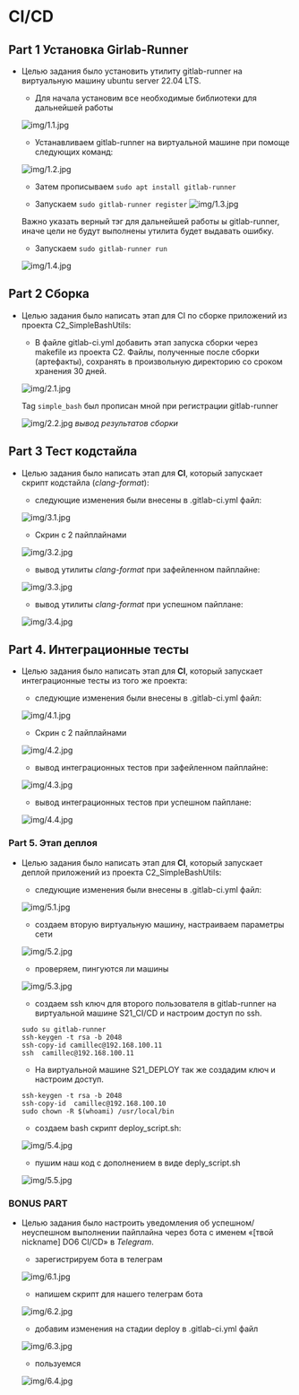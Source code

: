 
# CI/CD

## Part 1 Установка Girlab-Runner
- Целью задания было установить утилиту gitlab-runner на виртуальную машину ubuntu server 22.04 LTS.
    - Для начала установим все необходимые библиотеки для дальнейшей работы

    ![img/1.1.jpg](img/1.1.jpg)    

    - Устанавливаем gitlab-runner на виртуальной машине при помоще следующих команд:

    ![img/1.2.jpg](img/1.2.jpg)

    - Затем прописываем `sudo apt install gitlab-runner`

    - Запускаем `sudo gitlab-runner register`
    ![img/1.3.jpg](img/1.3.jpg)

    Важно указать верный тэг для дальнейшей работы ы gitlab-runner, иначе цели не будут выполнены  утилита будет выдавать ошибку.
    
    - Запускаем `sudo gitlab-runner run`

    ![img/1.4.jpg](img/1.4.jpg)

## Part 2 Сборка
- Целью задания было написать этап для CI по сборке приложений из проекта C2_SimpleBashUtils:
    - В файле gitlab-ci.yml добавить этап запуска сборки через makefile из проекта C2. Файлы, полученные после сборки (артефакты), сохранять в произвольную директорию со сроком хранения 30 дней.
    
    ![img/2.1.jpg](img/2.1.jpg) 

    Tag `simple_bash` был прописан мной при регистрации gitlab-runner
    
    ![img/2.2.jpg](img/2.2.jpg)
    *вывод результатов сборки*  

## Part 3 Тест кодстайла
- Целью задания было написать этап для **CI**, который запускает скрипт кодстайла (*clang-format*):
    - следующие изменения были внесены в .gitlab-ci.yml файл:
    
    ![img/3.1.jpg](img/3.1.jpg)
    
    - Скрин с 2 пайплайнами
    
    ![img/3.2.jpg](img/3.2.jpg)
    
    - вывод утилиты *clang-format* при зафейленном пайплайне:
    
    ![img/3.3.jpg](img/3.3.jpg)
    
    - вывод утилиты *clang-format* при успешном пайплане:
    
    ![img/3.4.jpg](img/3.4.jpg)

## Part 4. Интеграционные тесты
- Целью задания было написать этап для **CI**, который запускает интеграционные тесты из того же проекта:
    - следующие изменения были внесены в .gitlab-ci.yml файл:
    
    ![img/4.1.jpg](img/4.1.jpg)
    
    - Скрин с 2 пайплайнами
    
    ![img/4.2.jpg](img/4.2.jpg)
    
    - вывод интеграционных тестов при зафейленном пайплайне:
    
    ![img/4.3.jpg](img/4.3.jpg)
    
    - вывод интеграционных тестов при успешном пайплане:
    
    ![img/4.4.jpg](img/4.4.jpg)



### Part 5. Этап деплоя
- Целью задания было написать этап для **CI**, который запускает деплой приложений из проекта C2_SimpleBashUtils:
    - следующие изменения были внесены в .gitlab-ci.yml файл:
    
    ![img/5.1.jpg](img/5.1.jpg)
    
    - создаем вторую виртуальную машину, настраиваем параметры сети

    ![img/5.2.jpg](img/5.2.jpg)

    - проверяем, пингуются ли машины

    ![img/5.3.jpg](img/5.3.jpg)

    - создаем ssh ключ для второго пользователя в gitlab-runner на виртуальной машине S21_CI/CD и настроим доступ по ssh.
    ```
    sudo su gitlab-runner
    ssh-keygen -t rsa -b 2048
    ssh-copy-id camillec@192.168.100.11
    ssh  camillec@192.168.100.11
    ```
    - На виртуальной машине S21_DEPLOY так же создадим ключ и настроим доступ.
    ```
    ssh-keygen -t rsa -b 2048
    ssh-copy-id  camillec@192.168.100.10
    sudo chown -R $(whoami) /usr/local/bin
    ```
    - создаем bash скрипт deploy_script.sh:
    
    ![img/5.4.jpg](img/5.4.jpg)

    - пушим наш код с дополнением в виде deply_script.sh

    ![img/5.5.jpg](img/5.5.jpg)

### BONUS PART
- Целью задания было настроить уведомления об успешном/неуспешном выполнении пайплайна через бота с именем «[твой nickname] DO6 CI/CD» в *Telegram*.
    - зарегистрируем бота в телеграм 
    
    ![img/6.1.jpg](img/6.1.jpg)

    - напишем скрипт для нашего телеграм бота

    ![img/6.2.jpg](img/6.2.jpg)

    - добавим изменения на стадии deploy в .gitlab-ci.yml файл

    ![img/6.3.jpg](img/6.3.jpg)

    - пользуемся

    ![img/6.4.jpg](img/6.4.jpg)



